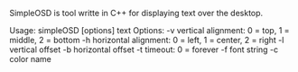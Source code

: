 SimpleOSD is tool writte in C++ for displaying text over the desktop.

Usage: simpleOSD [options] text
Options:
	-v   vertical alignment: 0 = top, 1 = middle, 2 = bottom
	-h   horizontal alignment: 0 = left, 1 = center, 2 = right
	-l   vertical offset
	-b   horizontal offset
	-t   timeout: 0 = forever
	-f   font string
	-c   color name
 
